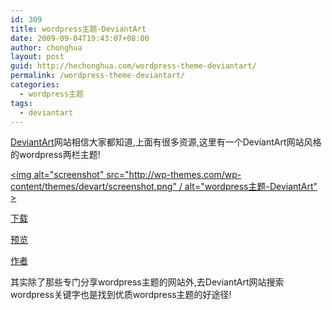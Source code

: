 ```yaml
---
id: 309
title: wordpress主题-DeviantArt
date: 2009-09-04T19:43:07+08:00
author: chonghua
layout: post
guid: http://hechonghua.com/wordpress-theme-deviantart/
permalink: /wordpress-theme-deviantart/
categories:
  - wordpress主题
tags:
  - deviantart
---
```

<a href="http://www.deviantart.com/" target="_blank">DeviantArt</a>网站相信大家都知道,上面有很多资源,这里有一个DeviantArt网站风格的wordpress两栏主题!

<!--more-->

[<img alt="screenshot" src="http://wp-themes.com/wp-content/themes/devart/screenshot.png" / alt="wordpress主题-DeviantArt" >](http://wp-themes.com/devart?TB_iframe=true&width=1155&height=702) 

<a href="http://wordpress.org/extend/themes/download/devart.1.0.1.zip" target="_blank">下载</a>

<a href="http://wp-themes.com/devart?TB_iframe=true&width=1155&height=702" target="_blank">预览</a>

<a href="http://deniart.ru/" target="_blank">作者</a>

其实除了那些专门分享wordpress主题的网站外,去DeviantArt网站搜索wordpress关键字也是找到优质wordpress主题的好途径!